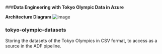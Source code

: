 ###**Data Engineering with Tokyo Olympic Data in Azure**

**Architecture Diagram**
![image](https://github.com/user-attachments/assets/a0cf0b7a-2132-4c77-8576-18fadef1c8f2)


### **tokyo-olympic-datasets**
Storing the datasets of the Tokyo Olympics in CSV format, to access as a source in the ADF pipeline.
